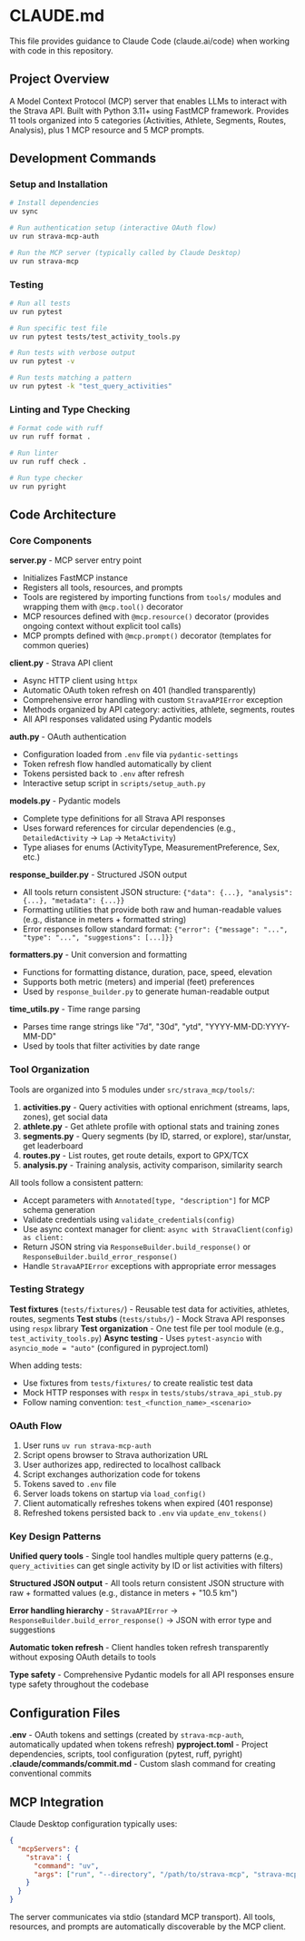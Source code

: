 # CLAUDE.md

This file provides guidance to Claude Code (claude.ai/code) when working with code in this repository.

## Project Overview

A Model Context Protocol (MCP) server that enables LLMs to interact with the Strava API. Built with Python 3.11+ using FastMCP framework. Provides 11 tools organized into 5 categories (Activities, Athlete, Segments, Routes, Analysis), plus 1 MCP resource and 5 MCP prompts.

## Development Commands

### Setup and Installation
```bash
# Install dependencies
uv sync

# Run authentication setup (interactive OAuth flow)
uv run strava-mcp-auth

# Run the MCP server (typically called by Claude Desktop)
uv run strava-mcp
```

### Testing
```bash
# Run all tests
uv run pytest

# Run specific test file
uv run pytest tests/test_activity_tools.py

# Run tests with verbose output
uv run pytest -v

# Run tests matching a pattern
uv run pytest -k "test_query_activities"
```

### Linting and Type Checking
```bash
# Format code with ruff
uv run ruff format .

# Run linter
uv run ruff check .

# Run type checker
uv run pyright
```

## Code Architecture

### Core Components

**server.py** - MCP server entry point
- Initializes FastMCP instance
- Registers all tools, resources, and prompts
- Tools are registered by importing functions from `tools/` modules and wrapping them with `@mcp.tool()` decorator
- MCP resources defined with `@mcp.resource()` decorator (provides ongoing context without explicit tool calls)
- MCP prompts defined with `@mcp.prompt()` decorator (templates for common queries)

**client.py** - Strava API client
- Async HTTP client using `httpx`
- Automatic OAuth token refresh on 401 (handled transparently)
- Comprehensive error handling with custom `StravaAPIError` exception
- Methods organized by API category: activities, athlete, segments, routes
- All API responses validated using Pydantic models

**auth.py** - OAuth authentication
- Configuration loaded from `.env` file via `pydantic-settings`
- Token refresh flow handled automatically by client
- Tokens persisted back to `.env` after refresh
- Interactive setup script in `scripts/setup_auth.py`

**models.py** - Pydantic models
- Complete type definitions for all Strava API responses
- Uses forward references for circular dependencies (e.g., `DetailedActivity` → `Lap` → `MetaActivity`)
- Type aliases for enums (ActivityType, MeasurementPreference, Sex, etc.)

**response_builder.py** - Structured JSON output
- All tools return consistent JSON structure: `{"data": {...}, "analysis": {...}, "metadata": {...}}`
- Formatting utilities that provide both raw and human-readable values (e.g., distance in meters + formatted string)
- Error responses follow standard format: `{"error": {"message": "...", "type": "...", "suggestions": [...]}}`

**formatters.py** - Unit conversion and formatting
- Functions for formatting distance, duration, pace, speed, elevation
- Supports both metric (meters) and imperial (feet) preferences
- Used by `response_builder.py` to generate human-readable output

**time_utils.py** - Time range parsing
- Parses time range strings like "7d", "30d", "ytd", "YYYY-MM-DD:YYYY-MM-DD"
- Used by tools that filter activities by date range

### Tool Organization

Tools are organized into 5 modules under `src/strava_mcp/tools/`:

1. **activities.py** - Query activities with optional enrichment (streams, laps, zones), get social data
2. **athlete.py** - Get athlete profile with optional stats and training zones
3. **segments.py** - Query segments (by ID, starred, or explore), star/unstar, get leaderboard
4. **routes.py** - List routes, get route details, export to GPX/TCX
5. **analysis.py** - Training analysis, activity comparison, similarity search

All tools follow a consistent pattern:
- Accept parameters with `Annotated[type, "description"]` for MCP schema generation
- Validate credentials using `validate_credentials(config)`
- Use async context manager for client: `async with StravaClient(config) as client:`
- Return JSON string via `ResponseBuilder.build_response()` or `ResponseBuilder.build_error_response()`
- Handle `StravaAPIError` exceptions with appropriate error messages

### Testing Strategy

**Test fixtures** (`tests/fixtures/`) - Reusable test data for activities, athletes, routes, segments
**Test stubs** (`tests/stubs/`) - Mock Strava API responses using `respx` library
**Test organization** - One test file per tool module (e.g., `test_activity_tools.py`)
**Async testing** - Uses `pytest-asyncio` with `asyncio_mode = "auto"` (configured in pyproject.toml)

When adding tests:
- Use fixtures from `tests/fixtures/` to create realistic test data
- Mock HTTP responses with `respx` in `tests/stubs/strava_api_stub.py`
- Follow naming convention: `test_<function_name>_<scenario>`

### OAuth Flow

1. User runs `uv run strava-mcp-auth`
2. Script opens browser to Strava authorization URL
3. User authorizes app, redirected to localhost callback
4. Script exchanges authorization code for tokens
5. Tokens saved to `.env` file
6. Server loads tokens on startup via `load_config()`
7. Client automatically refreshes tokens when expired (401 response)
8. Refreshed tokens persisted back to `.env` via `update_env_tokens()`

### Key Design Patterns

**Unified query tools** - Single tool handles multiple query patterns (e.g., `query_activities` can get single activity by ID or list activities with filters)

**Structured JSON output** - All tools return consistent JSON structure with raw + formatted values (e.g., distance in meters + "10.5 km")

**Error handling hierarchy** - `StravaAPIError` → `ResponseBuilder.build_error_response()` → JSON with error type and suggestions

**Automatic token refresh** - Client handles token refresh transparently without exposing OAuth details to tools

**Type safety** - Comprehensive Pydantic models for all API responses ensure type safety throughout the codebase

## Configuration Files

**.env** - OAuth tokens and settings (created by `strava-mcp-auth`, automatically updated when tokens refresh)
**pyproject.toml** - Project dependencies, scripts, tool configuration (pytest, ruff, pyright)
**.claude/commands/commit.md** - Custom slash command for creating conventional commits

## MCP Integration

Claude Desktop configuration typically uses:
```json
{
  "mcpServers": {
    "strava": {
      "command": "uv",
      "args": ["run", "--directory", "/path/to/strava-mcp", "strava-mcp"]
    }
  }
}
```

The server communicates via stdio (standard MCP transport). All tools, resources, and prompts are automatically discoverable by the MCP client.
